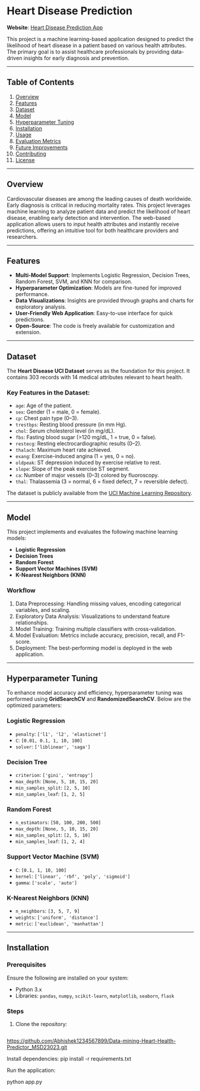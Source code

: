 # Heart Disease Prediction

**Website**: [Heart Disease Prediction App](https://heart-health-predictor-g1k5.onrender.com)

This project is a machine learning-based application designed to predict the likelihood of heart disease in a patient based on various health attributes. The primary goal is to assist healthcare professionals by providing data-driven insights for early diagnosis and prevention.

---

## Table of Contents

1. [Overview](#overview)  
2. [Features](#features)  
3. [Dataset](#dataset)  
4. [Model](#model)  
5. [Hyperparameter Tuning](#hyperparameter-tuning)  
6. [Installation](#installation)  
7. [Usage](#usage)  
8. [Evaluation Metrics](#evaluation-metrics)  
9. [Future Improvements](#future-improvements)  
10. [Contributing](#contributing)  
11. [License](#license)

---

## Overview

Cardiovascular diseases are among the leading causes of death worldwide. Early diagnosis is critical in reducing mortality rates. This project leverages machine learning to analyze patient data and predict the likelihood of heart disease, enabling early detection and intervention. The web-based application allows users to input health attributes and instantly receive predictions, offering an intuitive tool for both healthcare providers and researchers.

---

## Features

- **Multi-Model Support**: Implements Logistic Regression, Decision Trees, Random Forest, SVM, and KNN for comparison.  
- **Hyperparameter Optimization**: Models are fine-tuned for improved performance.  
- **Data Visualizations**: Insights are provided through graphs and charts for exploratory analysis.  
- **User-Friendly Web Application**: Easy-to-use interface for quick predictions.  
- **Open-Source**: The code is freely available for customization and extension.

---

## Dataset

The **Heart Disease UCI Dataset** serves as the foundation for this project. It contains 303 records with 14 medical attributes relevant to heart health.  

### Key Features in the Dataset:
- `age`: Age of the patient.  
- `sex`: Gender (1 = male, 0 = female).  
- `cp`: Chest pain type (0–3).  
- `trestbps`: Resting blood pressure (in mm Hg).  
- `chol`: Serum cholesterol level (in mg/dL).  
- `fbs`: Fasting blood sugar (>120 mg/dL, 1 = true, 0 = false).  
- `restecg`: Resting electrocardiographic results (0–2).  
- `thalach`: Maximum heart rate achieved.  
- `exang`: Exercise-induced angina (1 = yes, 0 = no).  
- `oldpeak`: ST depression induced by exercise relative to rest.  
- `slope`: Slope of the peak exercise ST segment.  
- `ca`: Number of major vessels (0–3) colored by fluoroscopy.  
- `thal`: Thalassemia (3 = normal, 6 = fixed defect, 7 = reversible defect).  

The dataset is publicly available from the [UCI Machine Learning Repository](https://archive.ics.uci.edu/ml/datasets/Heart+Disease).

---

## Model

This project implements and evaluates the following machine learning models:
- **Logistic Regression**  
- **Decision Trees**  
- **Random Forest**  
- **Support Vector Machines (SVM)**  
- **K-Nearest Neighbors (KNN)**  

### Workflow
1. Data Preprocessing: Handling missing values, encoding categorical variables, and scaling.  
2. Exploratory Data Analysis: Visualizations to understand feature relationships.  
3. Model Training: Training multiple classifiers with cross-validation.  
4. Model Evaluation: Metrics include accuracy, precision, recall, and F1-score.  
5. Deployment: The best-performing model is deployed in the web application.

---

## Hyperparameter Tuning

To enhance model accuracy and efficiency, hyperparameter tuning was performed using **GridSearchCV** and **RandomizedSearchCV**. Below are the optimized parameters:

### Logistic Regression
- `penalty`: `['l1', 'l2', 'elasticnet']`  
- `C`: `[0.01, 0.1, 1, 10, 100]`  
- `solver`: `['liblinear', 'saga']`  

### Decision Tree
- `criterion`: `['gini', 'entropy']`  
- `max_depth`: `[None, 5, 10, 15, 20]`  
- `min_samples_split`: `[2, 5, 10]`  
- `min_samples_leaf`: `[1, 2, 5]`  

### Random Forest
- `n_estimators`: `[50, 100, 200, 500]`  
- `max_depth`: `[None, 5, 10, 15, 20]`  
- `min_samples_split`: `[2, 5, 10]`  
- `min_samples_leaf`: `[1, 2, 4]`  

### Support Vector Machine (SVM)
- `C`: `[0.1, 1, 10, 100]`  
- `kernel`: `['linear', 'rbf', 'poly', 'sigmoid']`  
- `gamma`: `['scale', 'auto']`  

### K-Nearest Neighbors (KNN)
- `n_neighbors`: `[3, 5, 7, 9]`  
- `weights`: `['uniform', 'distance']`  
- `metric`: `['euclidean', 'manhattan']`  

---

## Installation

### Prerequisites
Ensure the following are installed on your system:
- Python 3.x  
- Libraries: `pandas`, `numpy`, `scikit-learn`, `matplotlib`, `seaborn`, `flask`

### Steps
1. Clone the repository:
   ```bash
  https://github.com/Abhishek1234567899/Data-mining-Heart-Health-Predictor_MSD23023.git


Install dependencies:
pip install -r requirements.txt

Run the application:

python app.py

